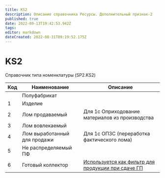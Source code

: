 ```yaml
---
title: KS2
description: Описание справочника Ресурсы. Дополнительный признак-2
published: true
date: 2022-09-13T19:42:53.942Z
tags: 
editor: markdown
dateCreated: 2022-08-31T09:19:52.175Z
---
```


# KS2

Справочник типа номенклатуры (SP2.KS2)

| Код | Наименование                 | Описание                                                                                                                                                             |
| --- | ---------------------------- | -------------------------------------------------------------------------------------------------------------------------------------------------------------------- |
|     | Полуфабрикат                 |                                                                                                                                                                      |
| 1   | Изделие                      |                                                                                                                                                                      |
| 2   | Лом продаваемый              | Для 1с Оприходование материалов из производства                                                                                                                      |
| 3   | Лом вовлекаемый              |                                                                                                                                                                      |
| 4   | Лом выработанный для продажи | Для 1с ОПЗС (переработка фактического лома)                                                                                                                          |
| 5   | Не распределяемый ПФ         |                                                                                                                                                                      |
| 6   | Готовый коллектор            |  [Используется как фильтр для продукции при сдаче ГП](../../web-prilozheniya/prilozhenie-mes/uchet-v-prilozhenii-mes/mes-gotovaya-produkciya/gotovaya-produkciya.md) |

